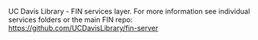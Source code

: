 UC Davis Library - FIN services layer.  For more information see individual services folders or the main FIN repo: https://github.com/UCDavisLibrary/fin-server